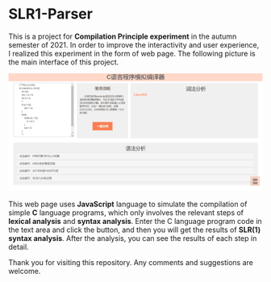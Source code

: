 # SLR1-Parser

This is a project for **Compilation Principle experiment** in the autumn semester of 2021. In order to improve the interactivity and user experience, I realized this experiment in the form of web page. The following picture is the main interface of this project.

![image](.\interface.png)

This web page uses **JavaScript** language to simulate the compilation of simple **C** language programs, which only involves the relevant steps of **lexical analysis** and **syntax analysis**. Enter the C language program code in the text area and click the button, and then you will get the results of **SLR(1) syntax analysis**. After the analysis, you can see the results of each step in detail.

Thank you for visiting this repository. Any comments and suggestions are welcome.

